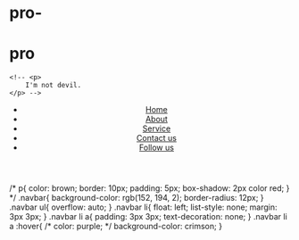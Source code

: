 # pro-
# pro
<!DOCTYPE html>
<html lang="en">
<head>
    <meta charset="UTF-8">
    <meta name="viewport" content="width=device-width, initial-scale=1.0">
    <title>Devil</title>
    <link rel="stylesheet" href="style.css">
    <link rel="stylesheet" href="devil.jpg">
    <link rel="shortcut icon" href="devil.jpg" type="image/x-icon">
</head>
<body>
   
    <!-- <p>
        I'm not devil. 
    </p> -->
<header>
    <nav class="navbar">
        <ul>
            <li><a href="">Home</a></li>
            <li><a href="">About</a></li>
            <li><a href="">Service</a></li>
            <li><a href="">Contact us</a></li>
            <li><a href="">Follow us</a></li>
        </ul>
    </nav>
</header>
</body>
</html>
/* p{
    color: brown;
    border: 10px;
    padding: 5px;
    box-shadow: 2px color red;
} */
.navbar{
    background-color: rgb(152, 194, 2);
    border-radius: 12px;
}
.navbar ul{
    overflow: auto;
}
.navbar li{
    float: left;
    list-style: none;
    margin: 3px 3px;
}
.navbar li a{
    padding: 3px 3px;
    text-decoration: none;
}
.navbar li a :hover{
    /* color: purple; */
    background-color: crimson;
}
